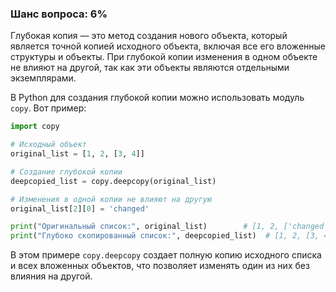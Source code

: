 ### Шанс вопроса: 6%

Глубокая копия — это метод создания нового объекта, который является точной копией исходного объекта, включая все его вложенные структуры и объекты. При глубокой копии изменения в одном объекте не влияют на другой, так как эти объекты являются отдельными экземплярами.

В Python для создания глубокой копии можно использовать модуль `copy`. Вот пример:

```python
import copy

# Исходный объект
original_list = [1, 2, [3, 4]]

# Создание глубокой копии
deepcopied_list = copy.deepcopy(original_list)

# Изменения в одной копии не влияют на другую
original_list[2][0] = 'changed'

print("Оригинальный список:", original_list)        # [1, 2, ['changed', 4]]
print("Глубоко скопированный список:", deepcopied_list)  # [1, 2, [3, 4]]
```

В этом примере `copy.deepcopy` создает полную копию исходного списка и всех вложенных объектов, что позволяет изменять один из них без влияния на другой.